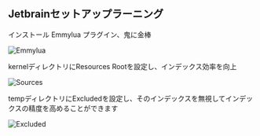 ## Jetbrainセットアップラーニング

インストール Emmylua プラグイン、鬼に金棒

![Emmylua](https://gitlab.com/h-document/singluar/-/raw/main/assets/emmylua.png)

kernelディレクトリにResources Rootを設定し、インデックス効率を向上

![Sources](https://gitlab.com/h-document/singluar/-/raw/main/assets/jetbrain1.png)

tempディレクトリにExcludedを設定し、そのインデックスを無視してインデックスの精度を高めることができます

![Excluded](https://gitlab.com/h-document/singluar/-/raw/main/assets/jetbrain2.png)
